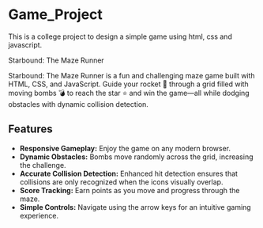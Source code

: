 # Game_Project
This is a college project to design a simple game using html, css and javascript.

Starbound: The Maze Runner

Starbound: The Maze Runner is a fun and challenging maze game built with HTML, CSS, and JavaScript. Guide your rocket 🚀 through a grid filled with moving bombs 💣 to reach the star ⭐ and win the game—all while dodging obstacles with dynamic collision detection.

## Features

- **Responsive Gameplay:** Enjoy the game on any modern browser.
- **Dynamic Obstacles:** Bombs move randomly across the grid, increasing the challenge.
- **Accurate Collision Detection:** Enhanced hit detection ensures that collisions are only recognized when the icons visually overlap.
- **Score Tracking:** Earn points as you move and progress through the maze.
- **Simple Controls:** Navigate using the arrow keys for an intuitive gaming experience.
